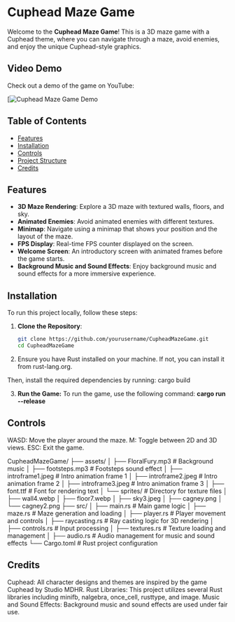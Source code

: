 # Cuphead Maze Game

Welcome to the **Cuphead Maze Game**! This is a 3D maze game with a Cuphead theme, where you can navigate through a maze, avoid enemies, and enjoy the unique Cuphead-style graphics.


## Video Demo

Check out a demo of the game on YouTube:

[![Cuphead Maze Game Demo](https://youtu.be/wFG6eMvoMhU)


## Table of Contents

- [Features](#features)
- [Installation](#installation)
- [Controls](#controls)
- [Project Structure](#project-structure)
- [Credits](#credits)

## Features

- **3D Maze Rendering**: Explore a 3D maze with textured walls, floors, and sky.
- **Animated Enemies**: Avoid animated enemies with different textures.
- **Minimap**: Navigate using a minimap that shows your position and the layout of the maze.
- **FPS Display**: Real-time FPS counter displayed on the screen.
- **Welcome Screen**: An introductory screen with animated frames before the game starts.
- **Background Music and Sound Effects**: Enjoy background music and sound effects for a more immersive experience.

## Installation

To run this project locally, follow these steps:

1. **Clone the Repository**:
   ```bash
   git clone https://github.com/yourusername/CupheadMazeGame.git
   cd CupheadMazeGame

2. Ensure you have Rust installed on your machine. If not, you can install it from rust-lang.org.

Then, install the required dependencies by running:
cargo build

3. **Run the Game:**
To run the game, use the following command:
**cargo run --release**


## Controls
WASD: Move the player around the maze.
M: Toggle between 2D and 3D views.
ESC: Exit the game.

CupheadMazeGame/
├── assets/
│   ├── FloralFury.mp3       # Background music
│   ├── footsteps.mp3        # Footsteps sound effect
│   ├── introframe1.jpeg     # Intro animation frame 1
│   ├── introframe2.jpeg     # Intro animation frame 2
│   ├── introframe3.jpeg     # Intro animation frame 3
│   ├── font.ttf             # Font for rendering text
│   └── sprites/             # Directory for texture files
│       ├── wall4.webp
│       ├── floor7.webp
│       ├── sky3.jpeg
│       ├── cagney.png
│       └── cagney2.png
├── src/
│   ├── main.rs              # Main game logic
│   ├── maze.rs              # Maze generation and loading
│   ├── player.rs            # Player movement and controls
│   ├── raycasting.rs        # Ray casting logic for 3D rendering
│   ├── controls.rs          # Input processing
│   ├── textures.rs          # Texture loading and management
│   ├── audio.rs             # Audio management for music and sound effects
└── Cargo.toml               # Rust project configuration


## Credits
Cuphead: All character designs and themes are inspired by the game Cuphead by Studio MDHR.
Rust Libraries: This project utilizes several Rust libraries including minifb, nalgebra, once_cell, rusttype, and image.
Music and Sound Effects: Background music and sound effects are used under fair use.

